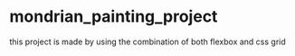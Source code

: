 # mondrian_painting_project
this project is made by using the combination of both flexbox and css grid
